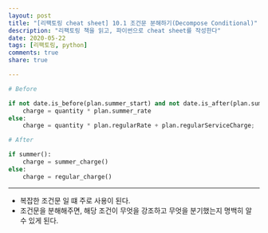 ```yaml
---
layout: post
title: "[리팩토링 cheat sheet] 10.1 조건문 분해하기(Decompose Conditional)"
description: "리팩토링 책을 읽고, 파이썬으로 cheat sheet를 작성한다"
date: 2020-05-22
tags: [리팩토링, python]
comments: true
share: true

---
```




```python
# Before

if not date.is_before(plan.summer_start) and not date.is_after(plan.summer_end):
    charge = quantity * plan.summer_rate
else:
    charge = quantity * plan.regularRate + plan.regularServiceCharge;
```



```python
# After

if summer():
    charge = summer_charge()
else:
    charge = regular_charge()
```



----

* 복잡한 조건문 일 떄 주로 사용이 된다.
* 조건문을 분해해주면, 해당 조건이 무엇을 강조하고 무엇을 분기했는지 명백히 알 수 있게 된다.